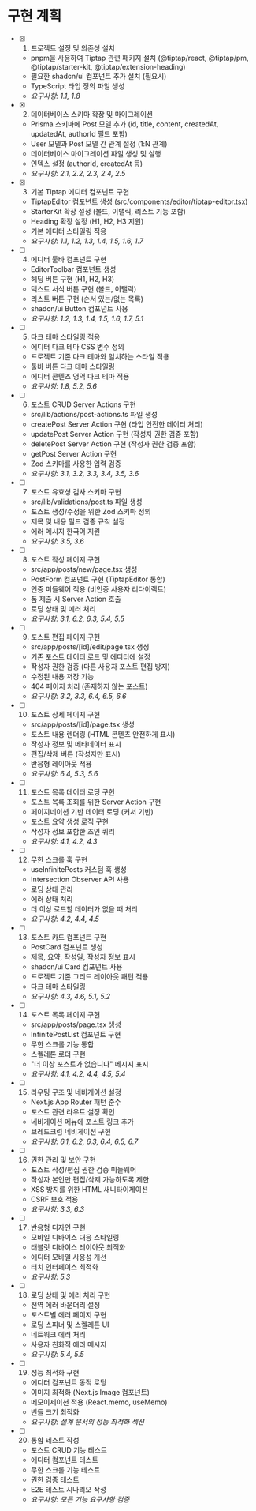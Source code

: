 # 구현 계획

- [x] 1. 프로젝트 설정 및 의존성 설치
  - pnpm을 사용하여 Tiptap 관련 패키지 설치 (@tiptap/react, @tiptap/pm, @tiptap/starter-kit, @tiptap/extension-heading)
  - 필요한 shadcn/ui 컴포넌트 추가 설치 (필요시)
  - TypeScript 타입 정의 파일 생성
  - _요구사항: 1.1, 1.8_

- [x] 2. 데이터베이스 스키마 확장 및 마이그레이션
  - Prisma 스키마에 Post 모델 추가 (id, title, content, createdAt, updatedAt, authorId 필드 포함)
  - User 모델과 Post 모델 간 관계 설정 (1:N 관계)
  - 데이터베이스 마이그레이션 파일 생성 및 실행
  - 인덱스 설정 (authorId, createdAt 등)
  - _요구사항: 2.1, 2.2, 2.3, 2.4, 2.5_

- [x] 3. 기본 Tiptap 에디터 컴포넌트 구현
  - TiptapEditor 컴포넌트 생성 (src/components/editor/tiptap-editor.tsx)
  - StarterKit 확장 설정 (볼드, 이탤릭, 리스트 기능 포함)
  - Heading 확장 설정 (H1, H2, H3 지원)
  - 기본 에디터 스타일링 적용
  - _요구사항: 1.1, 1.2, 1.3, 1.4, 1.5, 1.6, 1.7_

- [ ] 4. 에디터 툴바 컴포넌트 구현
  - EditorToolbar 컴포넌트 생성
  - 헤딩 버튼 구현 (H1, H2, H3)
  - 텍스트 서식 버튼 구현 (볼드, 이탤릭)
  - 리스트 버튼 구현 (순서 있는/없는 목록)
  - shadcn/ui Button 컴포넌트 사용
  - _요구사항: 1.2, 1.3, 1.4, 1.5, 1.6, 1.7, 5.1_

- [ ] 5. 다크 테마 스타일링 적용
  - 에디터 다크 테마 CSS 변수 정의
  - 프로젝트 기존 다크 테마와 일치하는 스타일 적용
  - 툴바 버튼 다크 테마 스타일링
  - 에디터 콘텐츠 영역 다크 테마 적용
  - _요구사항: 1.8, 5.2, 5.6_

- [ ] 6. 포스트 CRUD Server Actions 구현
  - src/lib/actions/post-actions.ts 파일 생성
  - createPost Server Action 구현 (타입 안전한 데이터 처리)
  - updatePost Server Action 구현 (작성자 권한 검증 포함)
  - deletePost Server Action 구현 (작성자 권한 검증 포함)
  - getPost Server Action 구현
  - Zod 스키마를 사용한 입력 검증
  - _요구사항: 3.1, 3.2, 3.3, 3.4, 3.5, 3.6_

- [ ] 7. 포스트 유효성 검사 스키마 구현
  - src/lib/validations/post.ts 파일 생성
  - 포스트 생성/수정을 위한 Zod 스키마 정의
  - 제목 및 내용 필드 검증 규칙 설정
  - 에러 메시지 한국어 지원
  - _요구사항: 3.5, 3.6_

- [ ] 8. 포스트 작성 페이지 구현
  - src/app/posts/new/page.tsx 생성
  - PostForm 컴포넌트 구현 (TiptapEditor 통합)
  - 인증 미들웨어 적용 (비인증 사용자 리다이렉트)
  - 폼 제출 시 Server Action 호출
  - 로딩 상태 및 에러 처리
  - _요구사항: 3.1, 6.2, 6.3, 5.4, 5.5_

- [ ] 9. 포스트 편집 페이지 구현
  - src/app/posts/[id]/edit/page.tsx 생성
  - 기존 포스트 데이터 로드 및 에디터에 설정
  - 작성자 권한 검증 (다른 사용자 포스트 편집 방지)
  - 수정된 내용 저장 기능
  - 404 페이지 처리 (존재하지 않는 포스트)
  - _요구사항: 3.2, 3.3, 6.4, 6.5, 6.6_

- [ ] 10. 포스트 상세 페이지 구현
  - src/app/posts/[id]/page.tsx 생성
  - 포스트 내용 렌더링 (HTML 콘텐츠 안전하게 표시)
  - 작성자 정보 및 메타데이터 표시
  - 편집/삭제 버튼 (작성자만 표시)
  - 반응형 레이아웃 적용
  - _요구사항: 6.4, 5.3, 5.6_

- [ ] 11. 포스트 목록 데이터 로딩 구현
  - 포스트 목록 조회를 위한 Server Action 구현
  - 페이지네이션 기반 데이터 로딩 (커서 기반)
  - 포스트 요약 생성 로직 구현
  - 작성자 정보 포함한 조인 쿼리
  - _요구사항: 4.1, 4.2, 4.3_

- [ ] 12. 무한 스크롤 훅 구현
  - useInfinitePosts 커스텀 훅 생성
  - Intersection Observer API 사용
  - 로딩 상태 관리
  - 에러 상태 처리
  - 더 이상 로드할 데이터가 없을 때 처리
  - _요구사항: 4.2, 4.4, 4.5_

- [ ] 13. 포스트 카드 컴포넌트 구현
  - PostCard 컴포넌트 생성
  - 제목, 요약, 작성일, 작성자 정보 표시
  - shadcn/ui Card 컴포넌트 사용
  - 프로젝트 기존 그리드 레이아웃 패턴 적용
  - 다크 테마 스타일링
  - _요구사항: 4.3, 4.6, 5.1, 5.2_

- [ ] 14. 포스트 목록 페이지 구현
  - src/app/posts/page.tsx 생성
  - InfinitePostList 컴포넌트 구현
  - 무한 스크롤 기능 통합
  - 스켈레톤 로더 구현
  - "더 이상 포스트가 없습니다" 메시지 표시
  - _요구사항: 4.1, 4.2, 4.4, 4.5, 5.4_

- [ ] 15. 라우팅 구조 및 네비게이션 설정
  - Next.js App Router 패턴 준수
  - 포스트 관련 라우트 설정 확인
  - 네비게이션 메뉴에 포스트 링크 추가
  - 브레드크럼 네비게이션 구현
  - _요구사항: 6.1, 6.2, 6.3, 6.4, 6.5, 6.7_

- [ ] 16. 권한 관리 및 보안 구현
  - 포스트 작성/편집 권한 검증 미들웨어
  - 작성자 본인만 편집/삭제 가능하도록 제한
  - XSS 방지를 위한 HTML 새니타이제이션
  - CSRF 보호 적용
  - _요구사항: 3.3, 6.3_

- [ ] 17. 반응형 디자인 구현
  - 모바일 디바이스 대응 스타일링
  - 태블릿 디바이스 레이아웃 최적화
  - 에디터 모바일 사용성 개선
  - 터치 인터페이스 최적화
  - _요구사항: 5.3_

- [ ] 18. 로딩 상태 및 에러 처리 구현
  - 전역 에러 바운더리 설정
  - 포스트별 에러 페이지 구현
  - 로딩 스피너 및 스켈레톤 UI
  - 네트워크 에러 처리
  - 사용자 친화적 에러 메시지
  - _요구사항: 5.4, 5.5_

- [ ] 19. 성능 최적화 구현
  - 에디터 컴포넌트 동적 로딩
  - 이미지 최적화 (Next.js Image 컴포넌트)
  - 메모이제이션 적용 (React.memo, useMemo)
  - 번들 크기 최적화
  - _요구사항: 설계 문서의 성능 최적화 섹션_

- [ ] 20. 통합 테스트 작성
  - 포스트 CRUD 기능 테스트
  - 에디터 컴포넌트 테스트
  - 무한 스크롤 기능 테스트
  - 권한 검증 테스트
  - E2E 테스트 시나리오 작성
  - _요구사항: 모든 기능 요구사항 검증_
